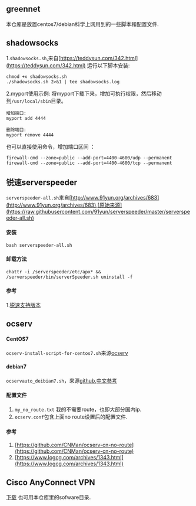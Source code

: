 ## greennet
本仓库是放置centos7/debian科学上网用到的一些脚本和配置文件.

## shadowsocks
1.`shadowsocks.sh`,来自[https://teddysun.com/342.html](https://teddysun.com/342.html)
运行以下脚本安装:
```
chmod +x shadowsocks.sh
./shadowsocks.sh 2>&1 | tee shadowsocks.log
```
2.myport使用示例:
将myport下载下来，增加可执行权限，然后移动到`/usr/local/sbin`目录。
```
增加端口:
myport add 4444

删除端口:
myport remove 4444
```
也可以直接使用命令，增加端口区间 ：
```
firewall-cmd --zone=public --add-port=4400-4600/udp --permanent
firewall-cmd --zone=public --add-port=4400-4600/tcp --permanent
```

## 锐速serverspeeder
`serverspeeder-all.sh`来自[http://www.91yun.org/archives/683](http://www.91yun.org/archives/683),[原始来源](https://raw.githubusercontent.com/91yun/serverspeeder/master/serverspeeder-all.sh)
#### 安装
`bash serverspeeder-all.sh`
#### 卸载方法
`chattr -i /serverspeeder/etc/apx* && /serverspeeder/bin/serverSpeeder.sh uninstall -f`

#### 参考
1.[锐速支持版本](http://www.91yun.org/wp-content/plugins/91yun-serverspeeder/systemlist.html)

## ocserv

#### CentOS7
`ocserv-install-script-for-centos7.sh`来源[ocserv](https://github.com/travislee8964/Ocserv-install-script-for-CentOS-RHEL-7)

#### debian7
`ocservauto_deibian7.sh`，来源[github](https://github.com/fanyueciyuan/eazy-for-ss/blob/master/ocservauto/ocservauto.sh),[中文参考](http://www.fanyueciyuan.info/fq/ocserv-debian.html/comment-page-3#comments)

#### 配置文件
1. `my_no_route.txt` 我的不需要route，也即大部分国内ip.
2. `ocserv.conf`包含上面no route设置后的配置文件.

#### 参考
1. [https://github.com/CNMan/ocserv-cn-no-route](https://github.com/CNMan/ocserv-cn-no-route)
2. [https://www.logcg.com/archives/1343.html](https://www.logcg.com/archives/1343.html)


## Cisco AnyConnect VPN
[下载](https://cnlic.com/share/client.html)
也可用本仓库里的sofware目录.
